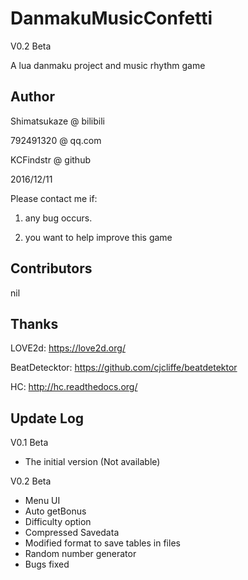 # DanmakuMusicConfetti
V0.2 Beta

A lua danmaku project and music rhythm game

## Author

Shimatsukaze @ bilibili

792491320 @ qq.com

KCFindstr @ github

2016/12/11

Please contact me if:

1) any bug occurs.

2) you want to help improve this game

## Contributors

nil

## Thanks

LOVE2d:
https://love2d.org/

BeatDetecktor:
https://github.com/cjcliffe/beatdetektor

HC:
http://hc.readthedocs.org/

## Update Log

V0.1 Beta
- The initial version (Not available)

V0.2 Beta
- Menu UI
- Auto getBonus
- Difficulty option
- Compressed Savedata
- Modified format to save tables in files
- Random number generator
- Bugs fixed